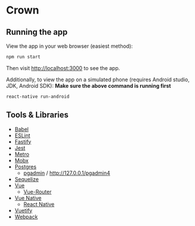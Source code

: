 # Crown

## Running the app

View the app in your web browser (easiest method):

```bash
npm run start
```

Then visit <http://localhost:3000> to see the app.

Additionally, to view the app on a simulated phone (requires Android studio, JDK, Android SDK):
**Make sure the above command is running first**

```bash
react-native run-android
```

## Tools & Libraries

- [Babel](https://babeljs.io/)
- [ESLint](https://eslint.org/)
- [Fastify](https://www.fastify.io/)
- [Jest](https://jestjs.io/en/)
- [Metro](https://facebook.github.io/metro/)
- [Mobx](https://github.com/mobxjs/mobx/blob/mobx4and5/docs/README.md)
- [Postgres](https://node-postgres.com/)
  - [pgadmin](https://www.pgadmin.org/) / <http://127.0.0.1/pgadmin4>
- [Sequelize](https://sequelize.org/master/)
- [Vue](https://vuejs.org/)
  - [Vue-Router](https://router.vuejs.org/)
- [Vue Native](https://vue-native.io/)
  - [React Native](https://reactnative.dev/)
- [Vuetify](https://vuetifyjs.com/en/)
- [Webpack](https://webpack.js.org/)
